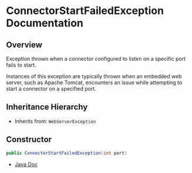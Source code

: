 # ConnectorStartFailedException Documentation

## Overview

Exception thrown when a connector configured to listen on a specific port fails to start.

Instances of this exception are typically thrown when an embedded web server, such as Apache Tomcat, encounters an issue while attempting to start a connector on a specified port.

## Inheritance Hierarchy

- Inherits from: `WebServerException`

## Constructor

```java
public ConnectorStartFailedException(int port)
```

- [Java Doc](https://yevgendemotestorganization.github.io/bring-web-javadoc/com/bobocode/bring/web/server/exception/ConnectorStartFailedException.html)
